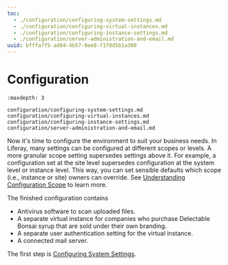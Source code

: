 ```yaml
---
toc:
  - ./configuration/configuring-system-settings.md
  - ./configuration/configuring-virtual-instances.md
  - ./configuration/configuring-instance-settings.md
  - ./configuration/server-administration-and-email.md
uuid: bfffa7f5-ad04-4b57-9ee8-f1f8d5b1a300
---
```

# Configuration

```{toctree}
:maxdepth: 3

configuration/configuring-system-settings.md
configuration/configuring-virtual-instances.md
configuration/configuring-instance-settings.md
configuration/server-administration-and-email.md
```

Now it's time to configure the environment to suit your business needs. In Liferay, many settings can be configured at different scopes or levels. A more granular scope setting supersedes settings above it. For example, a configuration set at the site level supersedes configuration at the system level or instance level. This way, you can set sensible defaults which scope (i.e., instance or site) owners can override. See [Understanding Configuration Scope](https://learn.liferay.com/dxp/latest/en/system-administration/configuring-liferay/understanding-configuration-scope.html) to learn more.

The finished configuration contains

* Antivirus software to scan uploaded files. 
* A separate virtual instance for companies who purchase Delectable Bonsai syrup that are sold under their own branding.
* A separate user authentication setting for the virtual instance.
* A connected mail server.

The first step is [Configuring System Settings](./configuration/configuring-system-settings.md).
